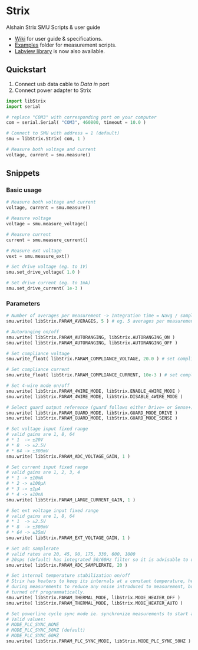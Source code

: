 # Strix
Alshain Strix SMU Scripts & user guide

- [Wiki](https://github.com/Alshain-Oy/Strix/wiki) for user guide & specifications.
- [Examples](https://github.com/Alshain-Oy/Strix/tree/main/examples) folder for measurement scripts.
- [Labview library](https://github.com/Alshain-Oy/Strix/tree/main/Labview) is now also available.

## Quickstart

1) Connect usb data cable to _Data in_ port
2) Connect power adapter to Strix

```python
import libStrix
import serial

# replace "COM3" with corresponding port on your computer
com = serial.Serial( "COM3", 460800, timeout = 10.0 )

# Connect to SMU with address = 1 (default)
smu = libStrix.Strix( com, 1 )

# Measure both voltage and current
voltage, current = smu.measure()
```

## Snippets

### Basic usage
```python
# Measure both voltage and current
voltage, current = smu.measure()

# Measure voltage
voltage = smu.measure_voltage()

# Measure current
current = smu.measure_current()

# Measure ext voltage
vext = smu.measure_ext()

# Set drive voltage (eg. to 1V)
smu.set_drive_voltage( 1.0 )

# Set drive current (eg. to 1mA)
smu.set_drive_current( 1e-3 )
```

### Parameters
```python
# Number of averages per measurement -> Integration time = Navg / samplerate
smu.write( libStrix.PARAM_AVERAGES, 5 ) # eg. 5 averages per measurement

# Autoranging on/off
smu.write( libStrix.PARAM_AUTORANGING, libStrix.AUTORANGING_ON )
smu.write( libStrix.PARAM_AUTORANGING, libStrix.AUTORANGING_OFF )

# Set compliance voltage
smu.write_float( libStrix.PARAM_COMPLIANCE_VOLTAGE, 20.0 ) # set compliance voltage to 20V

# Set compliance current
smu.write_float( libStrix.PARAM_COMPLIANCE_CURRENT, 10e-3 ) # set compliance current to 10mA

# Set 4-wire mode on/off
smu.write( libStrix.PARAM_4WIRE_MODE, libStrix.ENABLE_4WIRE_MODE )
smu.write( libStrix.PARAM_4WIRE_MODE, libStrix.DISABLE_4WIRE_MODE )

# Select guard output reference (guard follows either Drive+ or Sense+)
smu.write( libStrix.PARAM_GUARD_MODE, libStrix.GUARD_MODE_DRIVE )
smu.write( libStrix.PARAM_GUARD_MODE, libStrix.GUARD_MODE_SENSE )

# Set voltage input fixed range
# valid gains are 1, 8, 64
# * 1  -> ±20V 
# * 8  -> ±2.5V 
# * 64 -> ±300mV 
smu.write( libStrix.PARAM_ADC_VOLTAGE_GAIN, 1 ) 

# Set current input fixed range
# valid gains are 1, 2, 3, 4
# * 1 -> ±10mA
# * 2 -> ±100µA
# * 3 -> ±1µA
# * 4 -> ±10nA
smu.write( libStrix.PARAM_LARGE_CURRENT_GAIN, 1 ) 

# Set ext voltage input fixed range
# valid gains are 1, 8, 64
# * 1  -> ±2.5V 
# * 8  -> ±300mV 
# * 64 -> ±35mV 
smu.write( libStrix.PARAM_EXT_VOLTAGE_GAIN, 1 ) 

# Set adc samplerate
# valid rates are 20, 45, 90, 175, 330, 600, 1000 
# 20sps (default) has integrated 50/60Hz filter so it is advisable to use that if possible
smu.write( libStrix.PARAM_ADC_SAMPLERATE, 20 ) 

# Set internal temperature stabilization on/off
# Strix has heaters to keep its internals at a constant temperature, heaters are turned off 
# during measurements to reduce any noise introduced to measurement, but they can be also
# turned off programmatically.
smu.write( libStrix.PARAM_THERMAL_MODE, libStrix.MODE_HEATER_OFF )
smu.write( libStrix.PARAM_THERMAL_MODE, libStrix.MODE_HEATER_AUTO )

# Set powerline cycle sync mode ie. synchronize measurements to start at a constant powerline phase
# Valid values:
# MODE_PLC_SYNC_NONE
# MODE_PLC_SYNC_50HZ (default)
# MODE_PLC_SYNC_60HZ
smu.write( libStrix.PARAM_PLC_SYNC_MODE, libStrix.MODE_PLC_SYNC_50HZ ) 

```

